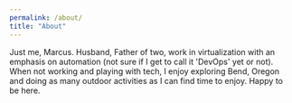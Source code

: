 ```yaml
---
permalink: /about/
title: "About"
---
```


Just me, Marcus.  Husband, Father of two, work in virtualization with an emphasis on automation (not sure if I get to call it 'DevOps' yet or not).  When not working and playing with tech, I enjoy exploring Bend, Oregon and doing as many outdoor activities as I can find time to enjoy. Happy to be here.
